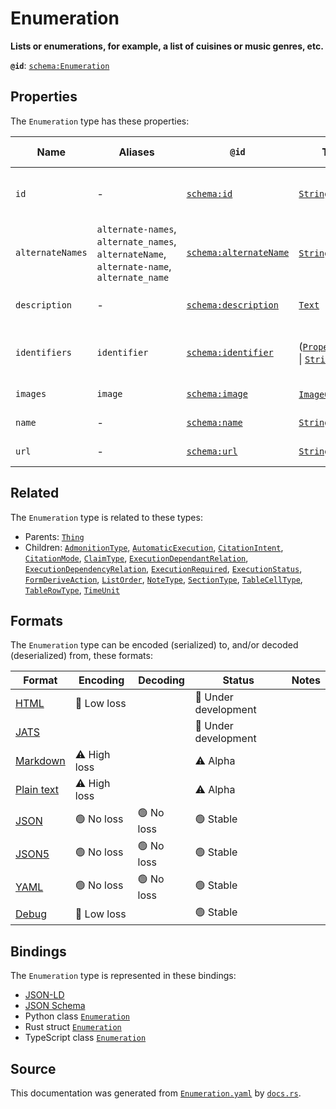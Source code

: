# Enumeration

**Lists or enumerations, for example, a list of cuisines or music genres, etc.**

**`@id`**: [`schema:Enumeration`](https://schema.org/Enumeration)

## Properties

The `Enumeration` type has these properties:

| Name             | Aliases                                                                                   | `@id`                                                      | Type                                                                                                                                                                                                                 | Description                                   | Inherited from                                                                                   |
| ---------------- | ----------------------------------------------------------------------------------------- | ---------------------------------------------------------- | -------------------------------------------------------------------------------------------------------------------------------------------------------------------------------------------------------------------- | --------------------------------------------- | ------------------------------------------------------------------------------------------------ |
| `id`             | -                                                                                         | [`schema:id`](https://schema.org/id)                       | [`String`](https://github.com/stencila/stencila/blob/main/docs/reference/schema/data/string.md)                                                                                                                      | The identifier for this item.                 | [`Entity`](https://github.com/stencila/stencila/blob/main/docs/reference/schema/other/entity.md) |
| `alternateNames` | `alternate-names`, `alternate_names`, `alternateName`, `alternate-name`, `alternate_name` | [`schema:alternateName`](https://schema.org/alternateName) | [`String`](https://github.com/stencila/stencila/blob/main/docs/reference/schema/data/string.md)*                                                                                                                     | Alternate names (aliases) for the item.       | [`Thing`](https://github.com/stencila/stencila/blob/main/docs/reference/schema/other/thing.md)   |
| `description`    | -                                                                                         | [`schema:description`](https://schema.org/description)     | [`Text`](https://github.com/stencila/stencila/blob/main/docs/reference/schema/prose/text.md)                                                                                                                         | A description of the item.                    | [`Thing`](https://github.com/stencila/stencila/blob/main/docs/reference/schema/other/thing.md)   |
| `identifiers`    | `identifier`                                                                              | [`schema:identifier`](https://schema.org/identifier)       | ([`PropertyValue`](https://github.com/stencila/stencila/blob/main/docs/reference/schema/other/property-value.md) \| [`String`](https://github.com/stencila/stencila/blob/main/docs/reference/schema/data/string.md))* | Any kind of identifier for any kind of Thing. | [`Thing`](https://github.com/stencila/stencila/blob/main/docs/reference/schema/other/thing.md)   |
| `images`         | `image`                                                                                   | [`schema:image`](https://schema.org/image)                 | [`ImageObject`](https://github.com/stencila/stencila/blob/main/docs/reference/schema/works/image-object.md)*                                                                                                         | Images of the item.                           | [`Thing`](https://github.com/stencila/stencila/blob/main/docs/reference/schema/other/thing.md)   |
| `name`           | -                                                                                         | [`schema:name`](https://schema.org/name)                   | [`String`](https://github.com/stencila/stencila/blob/main/docs/reference/schema/data/string.md)                                                                                                                      | The name of the item.                         | [`Thing`](https://github.com/stencila/stencila/blob/main/docs/reference/schema/other/thing.md)   |
| `url`            | -                                                                                         | [`schema:url`](https://schema.org/url)                     | [`String`](https://github.com/stencila/stencila/blob/main/docs/reference/schema/data/string.md)                                                                                                                      | The URL of the item.                          | [`Thing`](https://github.com/stencila/stencila/blob/main/docs/reference/schema/other/thing.md)   |

## Related

The `Enumeration` type is related to these types:

- Parents: [`Thing`](https://github.com/stencila/stencila/blob/main/docs/reference/schema/other/thing.md)
- Children: [`AdmonitionType`](https://github.com/stencila/stencila/blob/main/docs/reference/schema/prose/admonition-type.md), [`AutomaticExecution`](https://github.com/stencila/stencila/blob/main/docs/reference/schema/flow/automatic-execution.md), [`CitationIntent`](https://github.com/stencila/stencila/blob/main/docs/reference/schema/prose/citation-intent.md), [`CitationMode`](https://github.com/stencila/stencila/blob/main/docs/reference/schema/prose/citation-mode.md), [`ClaimType`](https://github.com/stencila/stencila/blob/main/docs/reference/schema/works/claim-type.md), [`ExecutionDependantRelation`](https://github.com/stencila/stencila/blob/main/docs/reference/schema/flow/execution-dependant-relation.md), [`ExecutionDependencyRelation`](https://github.com/stencila/stencila/blob/main/docs/reference/schema/flow/execution-dependency-relation.md), [`ExecutionRequired`](https://github.com/stencila/stencila/blob/main/docs/reference/schema/flow/execution-required.md), [`ExecutionStatus`](https://github.com/stencila/stencila/blob/main/docs/reference/schema/flow/execution-status.md), [`FormDeriveAction`](https://github.com/stencila/stencila/blob/main/docs/reference/schema/flow/form-derive-action.md), [`ListOrder`](https://github.com/stencila/stencila/blob/main/docs/reference/schema/prose/list-order.md), [`NoteType`](https://github.com/stencila/stencila/blob/main/docs/reference/schema/prose/note-type.md), [`SectionType`](https://github.com/stencila/stencila/blob/main/docs/reference/schema/prose/section-type.md), [`TableCellType`](https://github.com/stencila/stencila/blob/main/docs/reference/schema/works/table-cell-type.md), [`TableRowType`](https://github.com/stencila/stencila/blob/main/docs/reference/schema/works/table-row-type.md), [`TimeUnit`](https://github.com/stencila/stencila/blob/main/docs/reference/schema/data/time-unit.md)

## Formats

The `Enumeration` type can be encoded (serialized) to, and/or decoded (deserialized) from, these formats:

| Format                                                                                        | Encoding         | Decoding     | Status                 | Notes |
| --------------------------------------------------------------------------------------------- | ---------------- | ------------ | ---------------------- | ----- |
| [HTML](https://github.com/stencila/stencila/blob/main/docs/reference/formats/html.md)         | 🔷 Low loss       |              | 🚧 Under development    |       |
| [JATS](https://github.com/stencila/stencila/blob/main/docs/reference/formats/jats.md)         |                  |              | 🚧 Under development    |       |
| [Markdown](https://github.com/stencila/stencila/blob/main/docs/reference/formats/markdown.md) | ⚠️ High loss     |              | ⚠️ Alpha               |       |
| [Plain text](https://github.com/stencila/stencila/blob/main/docs/reference/formats/text.md)   | ⚠️ High loss     |              | ⚠️ Alpha               |       |
| [JSON](https://github.com/stencila/stencila/blob/main/docs/reference/formats/json.md)         | 🟢 No loss        | 🟢 No loss    | 🟢 Stable               |       |
| [JSON5](https://github.com/stencila/stencila/blob/main/docs/reference/formats/json5.md)       | 🟢 No loss        | 🟢 No loss    | 🟢 Stable               |       |
| [YAML](https://github.com/stencila/stencila/blob/main/docs/reference/formats/yaml.md)         | 🟢 No loss        | 🟢 No loss    | 🟢 Stable               |       |
| [Debug](https://github.com/stencila/stencila/blob/main/docs/reference/formats/debug.md)       | 🔷 Low loss       |              | 🟢 Stable               |       |

## Bindings

The `Enumeration` type is represented in these bindings:

- [JSON-LD](https://stencila.dev/Enumeration.jsonld)
- [JSON Schema](https://stencila.dev/Enumeration.schema.json)
- Python class [`Enumeration`](https://github.com/stencila/stencila/blob/main/python/python/stencila/types/enumeration.py)
- Rust struct [`Enumeration`](https://github.com/stencila/stencila/blob/main/rust/schema/src/types/enumeration.rs)
- TypeScript class [`Enumeration`](https://github.com/stencila/stencila/blob/main/typescript/src/types/Enumeration.ts)

## Source

This documentation was generated from [`Enumeration.yaml`](https://github.com/stencila/stencila/blob/main/schema/Enumeration.yaml) by [`docs.rs`](https://github.com/stencila/stencila/blob/main/rust/schema-gen/src/docs.rs).
